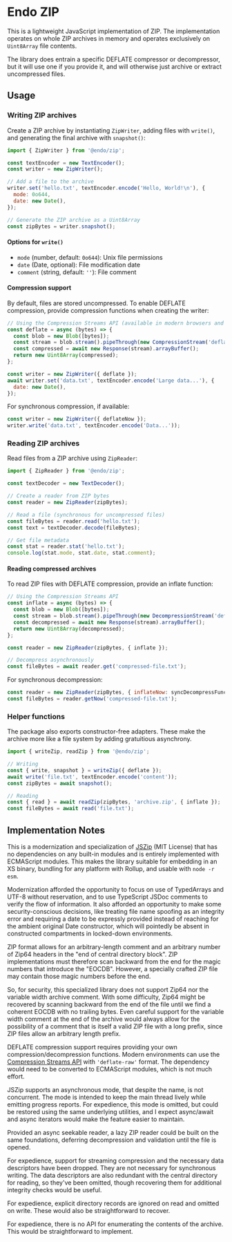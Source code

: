 # Endo ZIP

This is a lightweight JavaScript implementation of ZIP.
The implementation operates on whole ZIP archives in memory and operates
exclusively on `Uint8Array` file contents.

The library does entrain a specific DEFLATE compressor or decompressor, but it
will use one if you provide it, and will otherwise just archive or extract
uncompressed files.

## Usage

### Writing ZIP archives

Create a ZIP archive by instantiating `ZipWriter`, adding files with `write()`,
and generating the final archive with `snapshot()`:

```javascript
import { ZipWriter } from '@endo/zip';

const textEncoder = new TextEncoder();
const writer = new ZipWriter();

// Add a file to the archive
writer.set('hello.txt', textEncoder.encode('Hello, World!\n'), {
  mode: 0o644,
  date: new Date(),
});

// Generate the ZIP archive as a Uint8Array
const zipBytes = writer.snapshot();
```

#### Options for `write()`

- `mode` (number, default: `0o644`): Unix file permissions
- `date` (Date, optional): File modification date
- `comment` (string, default: `''`): File comment

#### Compression support

By default, files are stored uncompressed.
To enable DEFLATE compression, provide compression functions when creating the
writer:

```javascript
// Using the Compression Streams API (available in modern browsers and Node.js 18+)
const deflate = async (bytes) => {
  const blob = new Blob([bytes]);
  const stream = blob.stream().pipeThrough(new CompressionStream('deflate-raw'));
  const compressed = await new Response(stream).arrayBuffer();
  return new Uint8Array(compressed);
};

const writer = new ZipWriter({ deflate });
await writer.set('data.txt', textEncoder.encode('Large data...'), {
  date: new Date(),
});
```

For synchronous compression, if available:

```javascript
const writer = new ZipWriter({ deflateNow });
writer.write('data.txt', textEncoder.encode('Data...'));
```

### Reading ZIP archives

Read files from a ZIP archive using `ZipReader`:

```javascript
import { ZipReader } from '@endo/zip';

const textDecoder = new TextDecoder();

// Create a reader from ZIP bytes
const reader = new ZipReader(zipBytes);

// Read a file (synchronous for uncompressed files)
const fileBytes = reader.read('hello.txt');
const text = textDecoder.decode(fileBytes);

// Get file metadata
const stat = reader.stat('hello.txt');
console.log(stat.mode, stat.date, stat.comment);
```

#### Reading compressed archives

To read ZIP files with DEFLATE compression, provide an inflate function:

```javascript
// Using the Compression Streams API
const inflate = async (bytes) => {
  const blob = new Blob([bytes]);
  const stream = blob.stream().pipeThrough(new DecompressionStream('deflate-raw'));
  const decompressed = await new Response(stream).arrayBuffer();
  return new Uint8Array(decompressed);
};

const reader = new ZipReader(zipBytes, { inflate });

// Decompress asynchronously
const fileBytes = await reader.get('compressed-file.txt');
```

For synchronous decompression:

```javascript
const reader = new ZipReader(zipBytes, { inflateNow: syncDecompressFunction });
const fileBytes = reader.getNow('compressed-file.txt');
```

### Helper functions

The package also exports constructor-free adapters.
These make the archive more like a file system by adding gratuitious
asynchrony.

```javascript
import { writeZip, readZip } from '@endo/zip';

// Writing
const { write, snapshot } = writeZip({ deflate });
await write('file.txt', textEncoder.encode('content'));
const zipBytes = await snapshot();

// Reading
const { read } = await readZip(zipBytes, 'archive.zip', { inflate });
const fileBytes = await read('file.txt');
```

## Implementation Notes

This is a modernization and specialization of [JSZip][] (MIT License) that has
no dependencies on any built-in modules and is entirely implemented with
ECMAScript modules.  This makes the library suitable for embedding in an XS
binary, bundling for any platform with Rollup, and usable with `node -r esm`.

Modernization afforded the opportunity to focus on use of TypedArrays and UTF-8
without reservation, and to use TypeScript JSDoc comments to verify the flow of
information.  It also afforded an opportunity to make some security-conscious
decisions, like treating file name spoofing as an integrity error and
requiring a date to be expressly provided instead of reaching for the ambient
original Date constructor, which will pointedly be absent in constructed
compartments in locked-down environments.

ZIP format allows for an arbitrary-length comment and an arbitrary number of
Zip64 headers in the "end of central directory block".
ZIP implementations must therefore scan backward from the end for the magic
numbers that introduce the "EOCDB".
However, a specially crafted ZIP file may contain those magic numbers
before the end.

So, for security, this specialized library does not support Zip64 nor
the variable width archive comment.
With some difficulty, Zip64 might be recovered by scanning backward from the
end of the file until we find a coherent EOCDB with no trailing bytes.
Even careful support for the variable width comment at the end of the archive
would always allow for the possibility of a comment that is itself a valid ZIP
file with a long prefix, since ZIP files allow an arbitrary length prefix.

DEFLATE compression support requires providing your own compression/decompression
functions. Modern environments can use the [Compression Streams API][] with
`'deflate-raw'` format. The dependency would need to be converted to ECMAScript
modules, which is not much effort.

JSZip supports an asynchronous mode, that despite the name, is not concurrent.
The mode is intended to keep the main thread lively while emitting progress
reports.  For expedience, this mode is omitted, but could be restored using the
same underlying utilities, and I expect async/await and async iterators would
make the feature easier to maintain.

Provided an async seekable reader, a lazy ZIP reader could be built on the same
foundations, deferring decompression and validation until the file is opened.

For expedience, support for streaming compression and the necessary data
descriptors have been dropped.  They are not necessary for synchronous writing.
The data descriptors are also redundant with the central directory for reading,
so they've been omitted, though recovering them for additional integrity
checks would be useful.

For expedience, explicit directory records are ignored on read and omitted on
write.  These would also be straightforward to recover.

For expedience, there is no API for enumerating the contents of the archive.
This would be straightforward to implement.

 [JSZip]: https://github.com/Stuk/jszip
 [Compression Streams API]: https://developer.mozilla.org/en-US/docs/Web/API/Compression_Streams_API
